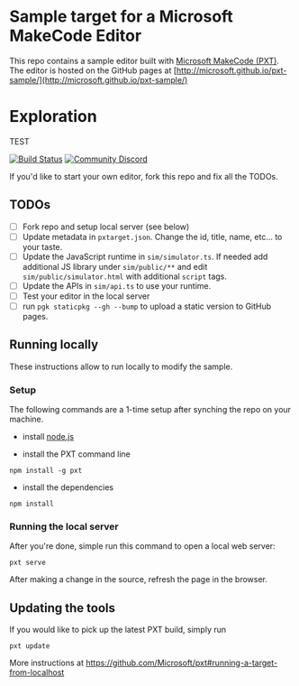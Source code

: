 # Sample target for a Microsoft MakeCode Editor

This repo contains a sample editor built with [Microsoft MakeCode (PXT)](https://github.com/Microsoft/pxt). The editor is hosted on the GitHub pages at [http://microsoft.github.io/pxt-sample/](http://microsoft.github.io/pxt-sample/)

# Exploration
TEST

[![Build Status](https://travis-ci.org/Microsoft/pxt-sample.svg?branch=master)](https://travis-ci.org/Microsoft/pxt-sample)
[![Community Discord](https://img.shields.io/discord/448979533891371018.svg)](https://aka.ms/makecodecommunity)

If you'd like to start your own editor, fork this repo and fix all the TODOs.

## TODOs

- [ ] Fork repo and setup local server (see below)
- [ ] Update metadata in ``pxtarget.json``. Change the id, title, name, etc... to your taste.
- [ ] Update the JavaScript runtime in ``sim/simulator.ts``. If needed add additional JS library under ``sim/public/**``
and edit ``sim/public/simulator.html`` with additional ``script`` tags.
- [ ] Update the APIs in ``sim/api.ts`` to use your runtime.
- [ ] Test your editor in the local server
- [ ] run ``pgk staticpkg --gh --bump`` to upload a static version to GitHub pages.

## Running locally

These instructions allow to run locally to modify the sample.

### Setup

The following commands are a 1-time setup after synching the repo on your machine.

* install [node.js](https://nodejs.org/en/)

* install the PXT command line
```
npm install -g pxt
```
* install the dependencies
```
npm install
```

### Running the local server

After you're done, simple run this command to open a local web server:
```
pxt serve
```

After making a change in the source, refresh the page in the browser.

## Updating the tools

If you would like to pick up the latest PXT build, simply run
```
pxt update
```

More instructions at https://github.com/Microsoft/pxt#running-a-target-from-localhost 
